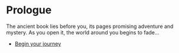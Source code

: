 # Prologue

The ancient book lies before you, its pages promising adventure and mystery. As you open it, the world around you begins to fade...

- [Begin your journey](../chapter-1/index.md)